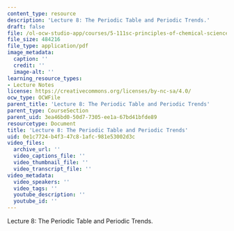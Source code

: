 ```yaml
---
content_type: resource
description: 'Lecture 8: The Periodic Table and Periodic Trends.'
draft: false
file: /ol-ocw-studio-app/courses/5-111sc-principles-of-chemical-science-fall-2014/0e1c7724b4f347c81afc981e53002d3c_MIT5_111F14_Lec8.pdf
file_size: 484216
file_type: application/pdf
image_metadata:
  caption: ''
  credit: ''
  image-alt: ''
learning_resource_types:
- Lecture Notes
license: https://creativecommons.org/licenses/by-nc-sa/4.0/
ocw_type: OCWFile
parent_title: 'Lecture 8: The Periodic Table and Periodic Trends'
parent_type: CourseSection
parent_uid: 3ea46bd0-50d7-7305-ee1a-67bd41bfde89
resourcetype: Document
title: 'Lecture 8: The Periodic Table and Periodic Trends'
uid: 0e1c7724-b4f3-47c8-1afc-981e53002d3c
video_files:
  archive_url: ''
  video_captions_file: ''
  video_thumbnail_file: ''
  video_transcript_file: ''
video_metadata:
  video_speakers: ''
  video_tags: ''
  youtube_description: ''
  youtube_id: ''
---
```

Lecture 8: The Periodic Table and Periodic Trends.